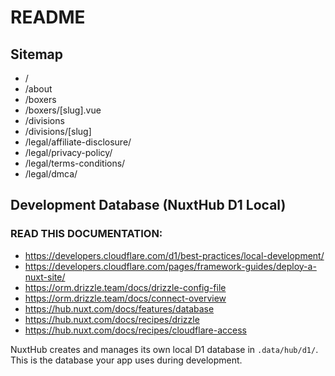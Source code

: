 # README


## Sitemap

- /
- /about
- /boxers
- /boxers/[slug].vue
- /divisions
- /divisions/[slug]
- /legal/affiliate-disclosure/
- /legal/privacy-policy/
- /legal/terms-conditions/
- /legal/dmca/


## Development Database (NuxtHub D1 Local)

### READ THIS DOCUMENTATION:

- https://developers.cloudflare.com/d1/best-practices/local-development/
- https://developers.cloudflare.com/pages/framework-guides/deploy-a-nuxt-site/
- https://orm.drizzle.team/docs/drizzle-config-file
- https://orm.drizzle.team/docs/connect-overview
- https://hub.nuxt.com/docs/features/database
- https://hub.nuxt.com/docs/recipes/drizzle
- https://hub.nuxt.com/docs/recipes/cloudflare-access

NuxtHub creates and manages its own local D1 database in `.data/hub/d1/`. This is the database your app uses during development.
